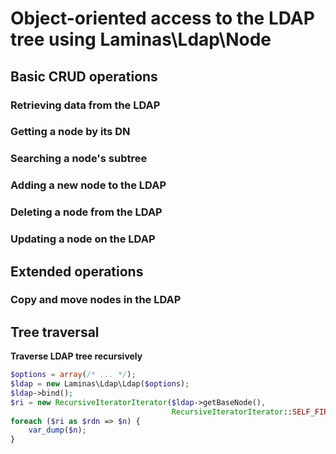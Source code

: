 # Object-oriented access to the LDAP tree using Laminas\\Ldap\\Node

## Basic CRUD operations

### Retrieving data from the LDAP

### Getting a node by its DN

### Searching a node's subtree

### Adding a new node to the LDAP

### Deleting a node from the LDAP

### Updating a node on the LDAP

## Extended operations

### Copy and move nodes in the LDAP

## Tree traversal

**Traverse LDAP tree recursively**

```php
$options = array(/* ... */);
$ldap = new Laminas\Ldap\Ldap($options);
$ldap->bind();
$ri = new RecursiveIteratorIterator($ldap->getBaseNode(),
                                    RecursiveIteratorIterator::SELF_FIRST);
foreach ($ri as $rdn => $n) {
    var_dump($n);
}
```
